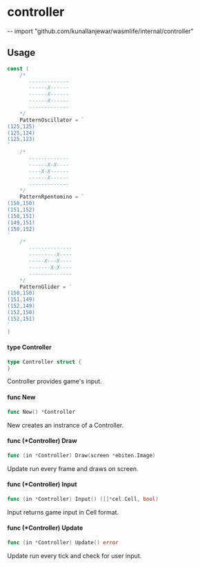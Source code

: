 # controller
--
    import "github.com/kunallanjewar/wasmlife/internal/controller"


## Usage

```go
const (
	/*
	   -------------
	   ------X------
	   ------X------
	   ------X------
	   -------------
	*/
	PatternOscillator = `
(125,125)
(125,124)
(125,123)
`
	/*
	   -------------
	   ------X-X----
	   ----X-X------
	   ------X------
	   -------------
	*/
	PatternRpentomino = `
(150,150)
(151,152)
(150,151)
(149,151)
(150,152)
`
	/*
	   --------------
	   ---------X----
	   -----X---X----
	   -------X-X----
	   --------------
	*/
	PatternGlider = `
(150,150)
(151,149)
(152,149)
(152,150)
(152,151)
`
)
```

#### type Controller

```go
type Controller struct {
}
```

Controller provides game's input.

#### func  New

```go
func New() *Controller
```
New creates an instrance of a Controller.

#### func (*Controller) Draw

```go
func (in *Controller) Draw(screen *ebiten.Image)
```
Update run every frame and draws on screen.

#### func (*Controller) Input

```go
func (in *Controller) Input() ([]*cel.Cell, bool)
```
Input returns game input in Cell format.

#### func (*Controller) Update

```go
func (in *Controller) Update() error
```
Update run every tick and check for user input.
